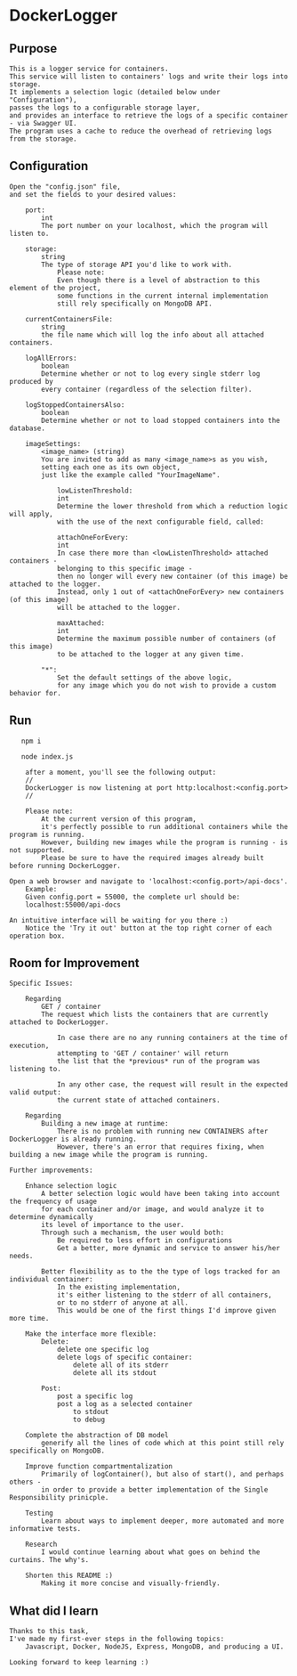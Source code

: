 # DockerLogger

## Purpose
    This is a logger service for containers.
    This service will listen to containers' logs and write their logs into storage.
    It implements a selection logic (detailed below under "Configuration"),
    passes the logs to a configurable storage layer,
    and provides an interface to retrieve the logs of a specific container - via Swagger UI.  
    The program uses a cache to reduce the overhead of retrieving logs from the storage.

## Configuration
    Open the "config.json" file,
    and set the fields to your desired values:

        port: 
            int
            The port number on your localhost, which the program will listen to.

        storage: 
            string
            The type of storage API you'd like to work with. 
                Please note: 
                Even though there is a level of abstraction to this element of the project,
                some functions in the current internal implementation
                still rely specifically on MongoDB API.

        currentContainersFile: 
            string
            the file name which will log the info about all attached containers.

        logAllErrors: 
            boolean
            Determine whether or not to log every single stderr log produced by
            every container (regardless of the selection filter).

        logStoppedContainersAlso:
            boolean
            Determine whether or not to load stopped containers into the database.

        imageSettings:
            <image_name> (string)
            You are invited to add as many <image_name>s as you wish,
            setting each one as its own object,
            just like the example called "YourImageName".
                
                lowListenThreshold: 
                int
                Determine the lower threshold from which a reduction logic will apply,
                with the use of the next configurable field, called:

                attachOneForEvery:
                int
                In case there more than <lowListenThreshold> attached containers -
                belonging to this specific image - 
                then no longer will every new container (of this image) be attached to the logger.
                Instead, only 1 out of <attachOneForEvery> new containers (of this image)
                will be attached to the logger.

                maxAttached:
                int
                Determine the maximum possible number of containers (of this image)
                to be attached to the logger at any given time.

            "*":
                Set the default settings of the above logic,
                for any image which you do not wish to provide a custom behavior for.

## Run    
```    npm i ```
    
```    node index.js  ```

        after a moment, you'll see the following output: 
        // 
        DockerLogger is now listening at port http:localhost:<config.port>
        // 
        
        Please note:
            At the current version of this program,
            it's perfectly possible to run additional containers while the program is running.
            However, building new images while the program is running - is not supported.
            Please be sure to have the required images already built before running DockerLogger.

    Open a web browser and navigate to 'localhost:<config.port>/api-docs'.
        Example:
        Given config.port = 55000, the complete url should be:
        localhost:55000/api-docs
    
    An intuitive interface will be waiting for you there :)
        Notice the 'Try it out' button at the top right corner of each operation box.

## Room for Improvement

    Specific Issues:

        Regarding
            GET / container
            The request which lists the containers that are currently attached to DockerLogger.

                In case there are no any running containers at the time of execution,
                attempting to 'GET / container' will return
                the list that the *previous* run of the program was listening to.
                
                In any other case, the request will result in the expected valid output:
                the current state of attached containers.

        Regarding
            Building a new image at runtime:
                There is no problem with running new CONTAINERS after DockerLogger is already running.
                However, there's an error that requires fixing, when building a new image while the program is running.
    
    Further improvements:

        Enhance selection logic
            A better selection logic would have been taking into account the frequency of usage
            for each container and/or image, and would analyze it to determine dynamically
            its level of importance to the user.
            Through such a mechanism, the user would both:
                Be required to less effort in configurations
                Get a better, more dynamic and service to answer his/her needs.

            Better flexibility as to the the type of logs tracked for an individual container:
                In the existing implementation, 
                it's either listening to the stderr of all containers,
                or to no stderr of anyone at all.
                This would be one of the first things I'd improve given more time.

        Make the interface more flexible:
            Delete:
                delete one specific log
                delete logs of specific container:
                    delete all of its stderr 
                    delete all its stdout

            Post:
                post a specific log
                post a log as a selected container
                    to stdout
                    to debug

        Complete the abstraction of DB model
            generify all the lines of code which at this point still rely specifically on MongoDB.

        Improve function compartmentalization
            Primarily of logContainer(), but also of start(), and perhaps others - 
            in order to provide a better implementation of the Single Responsibility prinicple.
            
        Testing
            Learn about ways to implement deeper, more automated and more informative tests.
            
        Research
            I would continue learning about what goes on behind the curtains. The why's.
        
        Shorten this README :)
            Making it more concise and visually-friendly.

## What did I learn

    Thanks to this task,
    I've made my first-ever steps in the following topics:
        Javascript, Docker, NodeJS, Express, MongoDB, and producing a UI.
        
    Looking forward to keep learning :)
